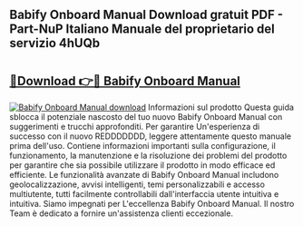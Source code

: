 ## Babify Onboard Manual Download gratuit PDF - Part-NuP Italiano Manuale del proprietario del servizio 4hUQb

# <h2><a href="http://dfggauo.blite.top/?on=Babify+Onboard+Manual">🔗Download 👉🔴 Babify Onboard Manual</a></h2>

[![Babify Onboard Manual download](https://i.imgur.com/lujVjoI.png)](http://dfggauo.blite.top/?on=Babify+Onboard+Manual)
Informazioni sul prodotto Questa guida sblocca il potenziale nascosto del tuo nuovo Babify Onboard Manual con suggerimenti e trucchi approfonditi. Per garantire Un'esperienza di successo con il nuovo REDDDDDDD, leggere attentamente questo manuale prima dell'uso. Contiene informazioni importanti sulla configurazione, il funzionamento, la manutenzione e la risoluzione dei problemi del prodotto per garantire che sia possibile utilizzare il prodotto in modo efficace ed efficiente. Le funzionalità avanzate di Babify Onboard Manual includono geolocalizzazione, avvisi intelligenti, temi personalizzabili e accesso multiutente, tutti facilmente controllabili dall'interfaccia utente intuitiva e intuitiva. Siamo impegnati per L'eccellenza Babify Onboard Manual. Il nostro Team è dedicato a fornire un'assistenza clienti eccezionale.
